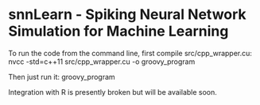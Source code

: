 # snnLearn - Spiking Neural Network Simulation for Machine Learning

To run the code from the command line, first compile src/cpp_wrapper.cu:
nvcc -std=c++11 src/cpp_wrapper.cu -o groovy_program

Then just run it:
groovy_program

Integration with R is presently broken but will be available soon.
